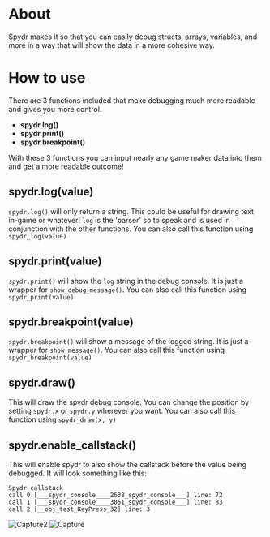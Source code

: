 About
===

Spydr makes it so that you can easily debug structs, arrays, variables, and more in a way that will show the data in a more cohesive way. 

How to use
===

There are 3 functions included that make debugging much more readable and gives you more control. 
- **spydr.log()**
- **spydr.print()**
- **spydr.breakpoint()**

With these 3 functions you can input nearly any game maker data into them and get a more readable outcome!

spydr.log(value)
---

`spydr.log()` will only return a string. This could be useful for drawing text in-game or whatever! `log` is the 'parser' so to speak and is used in conjunction with the other functions. You can also call this function using `spydr_log(value)`

spydr.print(value)
---

`spydr.print()` will show the `log` string in the debug console. It is just a wrapper for `show_debug_message()`. You can also call this function using `spydr_print(value)`

spydr.breakpoint(value)
---

`spydr.breakpoint()` will show a message of the logged string. It is just a wrapper for `show_message()`. You can also call this function using `spydr_breakpoint(value)`

spydr.draw()
---
This will draw the spydr debug console. You can change the position by setting `spydr.x` or `spydr.y` wherever you want. You can also call this function using `spydr_draw(x, y)`

spydr.enable_callstack()
---
This will enable spydr to also show the callstack before the value being debugged. It will look something like this:
```
Spydr callstack
call 0 [___spydr_console____2638_spydr_console___] line: 72
call 1 [___spydr_console____3051_spydr_console___] line: 83
call 2 [__obj_test_KeyPress_32] line: 3
```

![Capture2](https://user-images.githubusercontent.com/25496262/179077706-a36c4ec8-5642-4752-9414-a31ee432673c.PNG)
![Capture](https://user-images.githubusercontent.com/25496262/179077716-3d6cc4fa-e1b1-4c11-8866-f4686e8e54f6.PNG)

